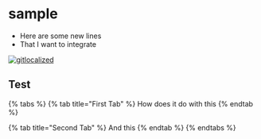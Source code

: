 # sample

* Here are some new lines
* That I want to integrate

[![gitlocalized ](https://gitlocalize.com/repo/5764/whole_project/badge.svg)](https://gitlocalize.com/repo/5764/whole_project?utm_source=badge)

## Test <a id="something-else"></a>

{% tabs %}
{% tab title="First Tab" %}
How does it do with this
{% endtab %}

{% tab title="Second Tab" %}
And this
{% endtab %}
{% endtabs %}

